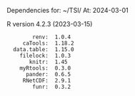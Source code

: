 
Dependencies for: ~/TSI/ 
At: 2024-03-01 

 R version 4.2.3 (2023-03-15) 

            renv:  1.0.4   
         caTools:  1.18.2  
      data.table:  1.15.0  
        filelock:  1.0.3   
           knitr:  1.45    
        myRtools:  0.3.0   
          pander:  0.6.5   
         RNetCDF:  2.9.1   
            funr:  0.3.2   
